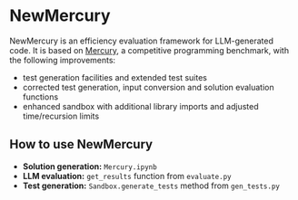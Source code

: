 # NewMercury
NewMercury is an efficiency evaluation framework for LLM-generated code. It is based on [Mercury](https://github.com/Elfsong/Mercury), a competitive programming benchmark, with the following improvements:
- test generation facilities and extended test suites
- corrected test generation, input conversion and solution evaluation functions
- enhanced sandbox with additional library imports and adjusted time/recursion limits

## How to use NewMercury
- **Solution generation:** `Mercury.ipynb`
- **LLM evaluation:** `get_results` function from `evaluate.py`
- **Test generation:** `Sandbox.generate_tests` method from `gen_tests.py`
